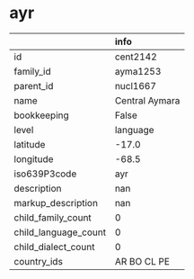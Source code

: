 # ayr
|                      | info           |
|:---------------------|:---------------|
| id                   | cent2142       |
| family_id            | ayma1253       |
| parent_id            | nucl1667       |
| name                 | Central Aymara |
| bookkeeping          | False          |
| level                | language       |
| latitude             | -17.0          |
| longitude            | -68.5          |
| iso639P3code         | ayr            |
| description          | nan            |
| markup_description   | nan            |
| child_family_count   | 0              |
| child_language_count | 0              |
| child_dialect_count  | 0              |
| country_ids          | AR BO CL PE    |
